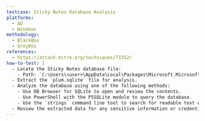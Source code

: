 ```yaml
---
testcase: Sticky Notes Database Analysis
platforms:
  - AD
  - Windows
methodology:
  - BlackBox
  - GreyBox
references:
  - https://attack.mitre.org/techniques/T1552/
how-to-test: |
  - Locate the Sticky Notes database file:
    - Path: `C:\Users\<user>\AppData\Local\Packages\Microsoft.MicrosoftStickyNotes_8wekyb3d8bbwe\LocalState\plum.sqlite`
  - Extract the `plum.sqlite` file for analysis.
  - Analyze the database using one of the following methods:
    - Use DB Browser for SQLite to open and review the contents.
    - Use PowerShell with the PSSQLite module to query the database.
    - Use the `strings` command line tool to search for readable text within the file.
  - Review the extracted data for any sensitive information or credentials.
---
```

